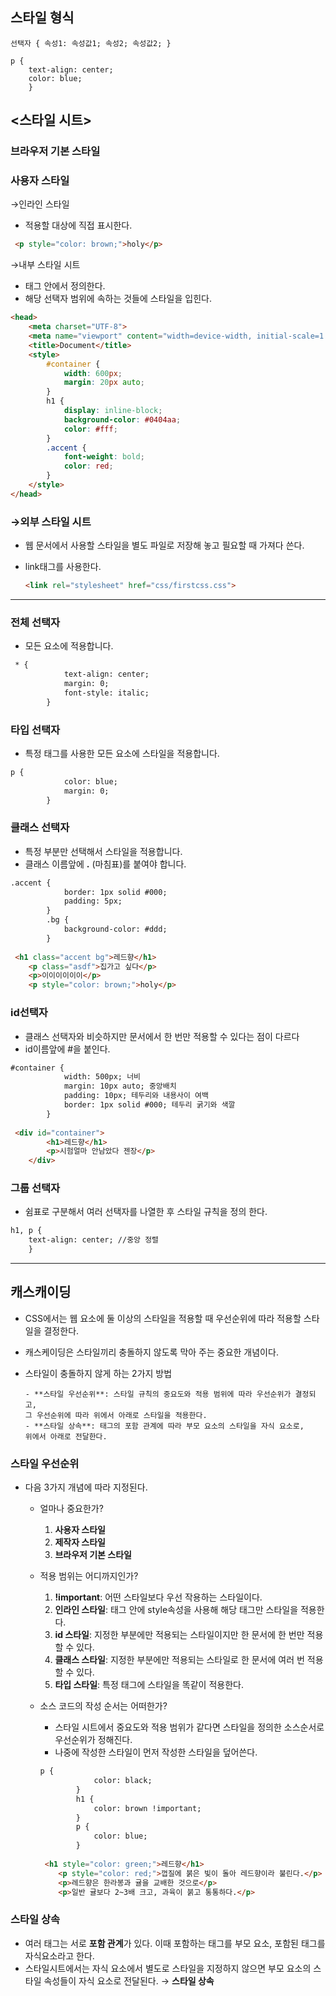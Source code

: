 ## 스타일 형식

```
선택자 { 속성1: 속성값1; 속성2; 속성값2; }

p {
	text-align: center;
	color: blue;
	}
```

## <스타일 시트>

### 브라우저 기본 스타일

### 사용자 스타일

→인라인 스타일

- 적용할 대상에 직접 표시한다.

```html
 <p style="color: brown;">holy</p>
```

→내부 스타일 시트

- <head> 태그 안에서 정의한다.
- 해당 선택자 범위에 속하는 것들에 스타일을 입힌다.

```html
<head>
    <meta charset="UTF-8">
    <meta name="viewport" content="width=device-width, initial-scale=1.0">
    <title>Document</title>
    <style>
        #container {
            width: 600px;
            margin: 20px auto;
        }
        h1 {
            display: inline-block;
            background-color: #0404aa;
            color: #fff;
        }
        .accent {
            font-weight: bold;
            color: red;
        }
    </style>
</head>
```

### →외부 스타일 시트

- 웹 문서에서 사용할 스타일을 별도 파일로 저장해 놓고 필요할 때 가져다 쓴다.
- link태그를 사용한다.
    
    ```html
    <link rel="stylesheet" href="css/firstcss.css">
    ```
    

---

### 전체 선택자

- 모든 요소에 적용합니다.

```html
 * {
            text-align: center;
            margin: 0;
            font-style: italic;
        }
```

### 타입 선택자

- 특정 태그를 사용한 모든 요소에 스타일을 적용합니다.

```html
p {
            color: blue;     
            margin: 0;
        }
```

### 클래스 선택자

- 특정 부분만 선택해서 스타일을 적용합니다.
- 클래스 이름앞에 **.** (마침표)를 붙여야 합니다.

```html
.accent {
            border: 1px solid #000;
            padding: 5px;
        }
        .bg {
            background-color: #ddd;
        }
        
 <h1 class="accent bg">레드향</h1>
    <p class="asdf">집가고 싶다</p>
    <p>이이이이이이</p>
    <p style="color: brown;">holy</p>
```

### id선택자

- 클래스 선택자와 비슷하지만 문서에서 한 번만 적용할 수 있다는 점이 다르다
- id이름앞에 #을 붙인다.

```html
#container {
            width: 500px; 너비 
            margin: 10px auto; 중앙배치
            padding: 10px; 테두리와 내용사이 여백
            border: 1px solid #000; 테두리 굵기와 색깔
        }
 
 <div id="container">
        <h1>레드향</h1>
        <p>시험얼마 안남았다 젠장</p>
    </div>
```

### 그룹 선택자

- 쉼표로 구분해서 여러 선택자를 나열한 후 스타일 규칙을 정의 한다.

```html
h1, p {
	text-align: center; //중앙 정렬
	}
```
---

## 캐스캐이딩

- CSS에서는 웹 요소에 둘 이상의 스타일을 적용할 때 우선순위에 따라 적용할 스타일을 결정한다.
- 캐스케이딩은 스타일끼리 충돌하지 않도록 막아 주는 중요한 개념이다.
- 스타일이 충돌하지 않게 하는 2가지 방법
    
    ```
    - **스타일 우선순위**: 스타일 규칙의 중요도와 적용 범위에 따라 우선순위가 결정되고,
    그 우선순위에 따라 위에서 아래로 스타일을 적용한다.
    - **스타일 상속**: 태그의 포함 관계에 따라 부모 요소의 스타일을 자식 요소로, 
    위에서 아래로 전달한다.
    ```
    

### 스타일 우선순위

- 다음 3가지 개념에 따라 지정된다.
    - 얼마나 중요한가?
        1. **사용자 스타일**
        2. **제작자 스타일**
        3. **브라우저 기본 스타일**
    - 적용 범위는 어디까지인가?
        1. **!important**: 어떤 스타일보다 우선 작용하는 스타일이다.
        2. **인라인 스타일**: 태그 안에 style속성을 사용해 해당 태그만 스타일을 적용한다.
        3. **id 스타일**: 지정한 부분에만 적용되는 스타일이지만 한 문서에 한 번만 적용할 수 있다.
        4. **클래스 스타일**: 지정한 부분에만 적용되는 스타일로 한 문서에 여러 번 적용할 수 있다.
        5. **타입 스타일**: 특정 태그에 스타일을 똑같이 적용한다.
    - 소스 코드의 작성 순서는 어떠한가?
        - 스타일 시트에서 중요도와 적용 범위가 같다면 스타일을 정의한 소스순서로 우선순위가 정해진다.
        - 나중에 작성한 스타일이 먼저 작성한 스타일을 덮어쓴다.
        
        ```html
        p {
                    color: black;
                }
                h1 {
                    color: brown !important;
                }
                p {
                    color: blue;
                }
         
         <h1 style="color: green;">레드향</h1>
            <p style="color: red;">껍질에 붉은 빛이 돌아 레드향이라 불린다.</p>
            <p>레드향은 한라봉과 귤을 교배한 것으로</p>
            <p>일반 귤보다 2~3배 크고, 과육이 붉고 통통하다.</p>
        ```
        

### 스타일 상속

- 여러 태그는 서로 **포함 관계**가 있다. 이때 포함하는 태그를 부모 요소, 포함된 태그를 자식요소라고 한다.
- 스타일시트에서는 자식 요소에서 별도로 스타일을 지정하지 않으면 부모 요소의 스타일 속성들이 자식 요소로 전달된다. → **스타일 상속**
